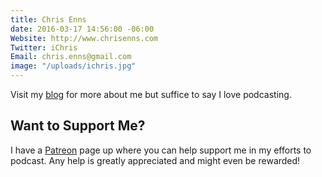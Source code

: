```yaml
---
title: Chris Enns
date: 2016-03-17 14:56:00 -06:00
Website: http://www.chrisenns.com
Twitter: iChris
Email: chris.enns@gmail.com
image: "/uploads/ichris.jpg"
---
```


Visit my [blog](http://chrisenns.com) for more about me but suffice to say I love podcasting.

## Want to Support Me?

I have a [Patreon](http://www.patreon.com/ichris) page up where you can help support me in my efforts to podcast. Any help is greatly appreciated and might even be rewarded!

